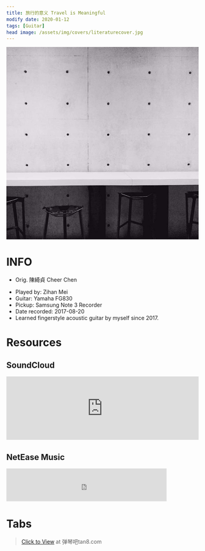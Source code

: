 ```yaml
---
title: 旅行的意义 Travel is Meaningful
modify date: 2020-01-12
tags: [Guitar]
head image: /assets/img/covers/literaturecover.jpg
---
```


![TravelIsMeaningfulCover](../../assets/img/02literature/00guitar/2017-08-20旅行的意义/travelismeaningfulcover.jpg)

# INFO
* Orig. 陳綺貞 Cheer Chen
<!--more-->
* Played by: Zihan Mei
* Guitar: Yamaha FG830
* Pickup: Samsung Note 3 Recorder
* Date recorded: 2017-08-20
* Learned fingerstyle acoustic guitar by myself since 2017.

# Resources

## SoundCloud

<iframe width="100%" height="166" scrolling="no" frameborder="no" allow="autoplay" src="https://w.soundcloud.com/player/?url=https%3A//api.soundcloud.com/tracks/741228013&color=%23fd746c&auto_play=false&hide_related=false&show_comments=true&show_user=true&show_reposts=false&show_teaser=true"></iframe>

## NetEase Music

<iframe frameborder="no" border="0" marginwidth="0" marginheight="0" width=420 height=86 src="https://music.163.com/outchain/player?type=3&id=1370547478&auto=0&height=66"></iframe>

# Tabs

> [Click to View](http://www.tan8.com/jitapu-54151.html) at 弹琴吧tan8.com
